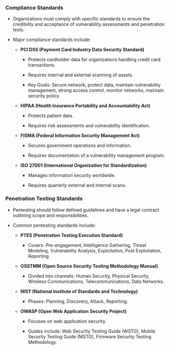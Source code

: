 
### Compliance Standards

- Organizations must comply with specific standards to ensure the credibility and acceptance of vulnerability assessments and penetration tests.
    
- Major compliance standards include:
    
    - **PCI DSS (Payment Card Industry Data Security Standard)**
        
        - Protects cardholder data for organizations handling credit card transactions.
            
        - Requires internal and external scanning of assets.
            
        - Key Goals: Secure network, protect data, maintain vulnerability management, strong access control, monitor networks, maintain security policy.
            
    - **HIPAA (Health Insurance Portability and Accountability Act)**
        
        - Protects patient data.
            
        - Requires risk assessments and vulnerability identification.
            
    - **FISMA (Federal Information Security Management Act)**
        
        - Secures government operations and information.
            
        - Requires documentation of a vulnerability management program.
            
    - **ISO 27001 (International Organization for Standardization)**
        
        - Manages information security worldwide.
            
        - Requires quarterly external and internal scans.
            

### Penetration Testing Standards

- Pentesting should follow defined guidelines and have a legal contract outlining scope and responsibilities.
    
- Common pentesting standards include:
    
    - **PTES (Penetration Testing Execution Standard)**
        
        - Covers: Pre-engagement, Intelligence Gathering, Threat Modeling, Vulnerability Analysis, Exploitation, Post Exploitation, Reporting.
            
    - **OSSTMM (Open Source Security Testing Methodology Manual)**
        
        - Divided into channels: Human Security, Physical Security, Wireless Communications, Telecommunications, Data Networks.
            
    - **NIST (National Institute of Standards and Technology)**
        
        - Phases: Planning, Discovery, Attack, Reporting.
            
    - **OWASP (Open Web Application Security Project)**
        
        - Focuses on web application security.
            
        - Guides include: Web Security Testing Guide (WSTG), Mobile Security Testing Guide (MSTG), Firmware Security Testing Methodology.